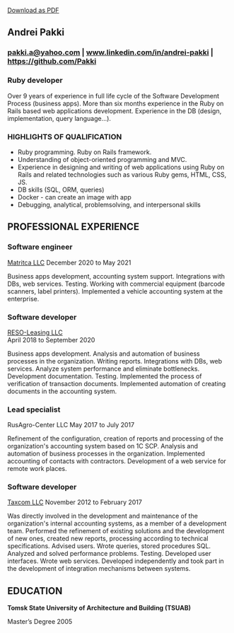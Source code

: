 [Download as PDF](https://github.com/Pakki/pakki/blob/main/Andrei%20Pakki%20software%20developer.pdf "download")

## Andrei Pakki

### **pakki.a@yahoo.com | www.linkedin.com/in/andrei-pakki | https://github.com/Pakki**

### **Ruby developer**

Over 9 years of experience in full life cycle of the Software Development Process (business apps). More than six months experience in the Ruby on Rails based web applications development. Experience in the DB (design, implementation, query language...).

### **HIGHLIGHTS OF QUALIFICATION**

- Ruby programming. Ruby on Rails framework.
- Understanding of object-oriented programming and MVC.
- Experience in designing and writing of web applications using Ruby on Rails and related technologies such as various Ruby gems, HTML, CSS, JS.
- DB skills (SQL, ORM, queries)
- Docker - can create an image with app
- Debugging, analytical, problemsolving, and interpersonal skills

## **PROFESSIONAL EXPERIENCE**

### Software engineer

[Matritca LLC](http://matritca.ru/)
December 2020 to May 2021

Business apps development, accounting system support. Integrations with DBs, web services. Testing. Working with commercial equipment (barcode scanners, label printers). Implemented a vehicle accounting system at the enterprise.

### Software developer

[RESO-Leasing LLC](https://resoleasing.com)  
April 2018 to September 2020

Business apps development. Analysis and automation of business processes in the organization. Writing reports. Integrations with DBs, web services. Analyze system performance and eliminate bottlenecks. Development documentation. Testing. Implemented the process of verification of transaction documents. Implemented automation of creating documents in the accounting system.

### Lead specialist

RusAgro-Center LLC May 2017 to July 2017

Refinement of the configuration, creation of reports and processing of the organization's accounting system based on 1C SCP. Analysis and automation of business processes in the organization. Implemented accounting of contacts with contractors. Development of a web service for remote work places.

### Software developer

[Taxcom LLC](https://taxcom.ru)
November 2012 to February 2017

Was directly involved in the development and maintenance of the organization's internal accounting systems, as a member of a development team. Performed the refinement of existing solutions and the development of new ones, created new reports, processing according to technical specifications. Advised users. Wrote queries, stored procedures SQL. Analyzed and solved performance problems. Testing. Developed user interfaces. Wrote web services. Developed independently and took part in the development of integration mechanisms between systems.

## **EDUCATION**

**Tomsk State University of Architecture and Building (TSUAB)**

Master’s Degree 2005

<!--
**Pakki/pakki** is a ✨ _special_ ✨ repository because its `README.md` (this file) appears on your GitHub profile.

Here are some ideas to get you started:

- 🔭 I’m currently working on ...
- 🌱 I’m currently learning ...
- 👯 I’m looking to collaborate on ...
- 🤔 I’m looking for help with ...
- 💬 Ask me about ...
- 📫 How to reach me: ...
- 😄 Pronouns: ...
- ⚡ Fun fact: ...
-->
